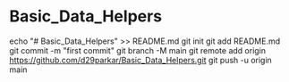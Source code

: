 # Basic_Data_Helpers
echo "# Basic_Data_Helpers" >> README.md
git init
git add README.md
git commit -m "first commit"
git branch -M main
git remote add origin https://github.com/d29parkar/Basic_Data_Helpers.git
git push -u origin main
